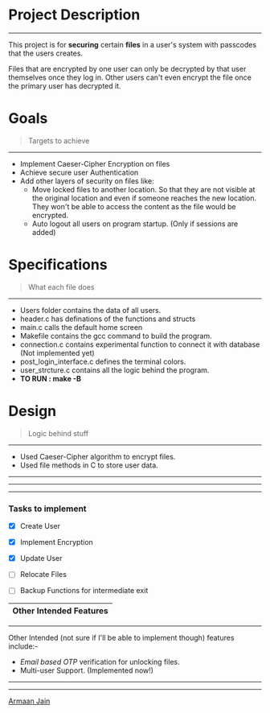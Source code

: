 # **Project Description**
___
This project is for **securing** certain **files** in a user's system with passcodes that the users creates. 

Files that are encrypted by one user can only be decrypted by that user themselves once they log in. Other users can't even encrypt the file once the primary user has decrypted it. 



# Goals
> Targets to achieve
___
* Implement Caeser-Cipher Encryption on files
* Achieve secure user Authentication
* Add other layers of security on files like:
  * Move locked files to another location. So that they are not visible at the original location and even if someone reaches the new location. They won't be able to access the content as the file would be encrypted.
  * Auto logout all users on program startup. (Only if sessions are added)


# Specifications
> What each file does
___
* Users folder contains the data of all users.
* header.c has definations of the functions and structs
* main.c calls the default home screen
* Makefile contains the gcc command to build the program. 
* connection.c contains experimental function to connect it with database (Not implemented yet)
* post_login_interface.c defines the terminal colors.
* user_strcture.c contains all the logic behind the program.
* **TO RUN :  make -B**



# Design
> Logic behind stuff
___
* Used Caeser-Cipher algorithm to encrypt files.
* Used file methods in C to store user data.
<!-- Blockquote -->


___
___
___
<!-- Images -->
<!-- ![Markdown Logo](https://markdown-here.com/img/icon256.png) -->

<!-- Github Markdown -->

### Tasks to implement
* [x] Create User
* [x] Implement Encryption
* [x] Update User
* [ ] Relocate Files
* [ ] Backup Functions for intermediate exit



|Other Intended Features|
| ---------------- |
___
Other Intended (not sure if I'll be able to implement though) features include:-
* *Email based OTP* verification for unlocking files.
* Multi-user Support. (Implemented now!)

___
___
[Armaan Jain](https://armaanjain.tech "Armaan Jain")